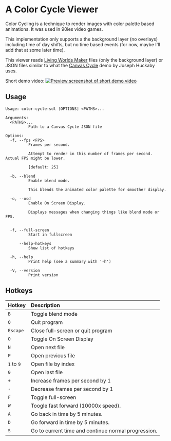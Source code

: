 # A Color Cycle Viewer

Color Cycling is a technique to render images with color palette based
animations. It was used in 90ies video games.

This implementation only supports a the background layer (no overlays)
including time of day shifts, but no time based events (for now, maybe
I'll add that at some later time).

This viewer reads [Living Worlds Maker](https://magrathea.onrender.com/)
files (only the background layer) or JSON files similar to what the
[Canvas Cycle](https://experiments.withgoogle.com/canvas-cycle) demo
by Joseph Huckaby uses.

Short demo video:
[![Preview screenshot of short demo video](https://i3.ytimg.com/vi/Fdk7anwM7f0/maxresdefault.jpg)](https://www.youtube.com/watch?v=Fdk7anwM7f0)

## Usage

```
Usage: color-cycle-sdl [OPTIONS] <PATHS>...

Arguments:
  <PATHS>...
          Path to a Canvas Cycle JSON file

Options:
  -f, --fps <FPS>
          Frames per second.

          Attempt to render in this number of frames per second. Actual FPS might be lower.

          [default: 25]

  -b, --blend
          Enable blend mode.

          This blends the animated color palette for smoother display.

  -o, --osd
          Enable On Screen Display.

          Displays messages when changing things like blend mode or FPS.


  -f, --full-screen
          Start in fullscreen

      --help-hotkeys
          Show list of hotkeys

  -h, --help
          Print help (see a summary with '-h')

  -V, --version
          Print version
```

## Hotkeys

| Hotkey | Description |
| :----- | :---------- |
| `B` | Toggle blend mode |
| `Q` | Quit program |
| `Escape` | Close full-screen or quit program |
| `O` | Toggle On Screen Display |
| `N` | Open next file |
| `P` | Open previous file |
| `1` to `9` | Open file by index |
| `0` | Open last file |
| `+` | Increase frames per second by 1 |
| `-` | Decrease frames per second by 1 |
| `F` | Toggle full-screen |
| `W` | Toogle fast forward (10000x speed). |
| `A` | Go back in time by 5 minutes. |
| `D` | Go forward in time by 5 minutes. |
| `S` | Go to current time and continue normal progression. |
